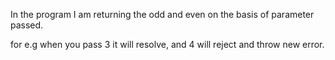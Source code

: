 In the program I am returning the odd and even on the basis of parameter passed.

for e.g when you pass 3 it will resolve, and 4 will reject and throw new error.
